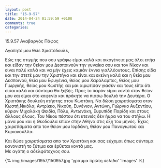 ```yaml
---
layout: post
title: "15-9-57"
date: 2014-04-24 01:59:59 +0100
comments: true
categories: 
---
```


15.9.57 Αναβαργός Πάφος

Αγαπητέ μου θείε Χριστόδουλε,

Εώς της στιγμής που σου γράφω είμαι καλά και οικογένεια μας όλοι επήα και είδαν την θείαν μου Δεσποινούν την γυναίκα σου και τον Νίκον και είναι πολύ καλά και να μήν έχεις καμιάν έννια γιαλλόουτους. Επίσης είδα και την στετέ μου την Χριστήνα και είναι και εκείνη καλά και η θεία μου Δεσποινού, θεία μου Εφυγένια, θείος μου Χαράλαμπος, θείος μου Γιωργκής, θείος μου Κωστής και μαι αιρωτίσαν γιασέν και τους είπα ότι είσαι καλά και σύντομα θα ξεβής. Προς το παρόν είμαι κοντά στον θείον μου και είμαι στο καφενίο και πρόκητε να πιάσω δουλιά την Δευτέρα. Ο Χριστάκης δουλεύη κτήστης στου Κωστάκη. Να δώση χαιρετίσματα στον Κωστή,Νικόλα, Αντρίκκο, Νικούη, Ευγένιον, Αντώνη, Γιώργκο Αυξεντίου, κύριον Μιχαλάκη Φειδία, Πόλυ, Αντωνάκη, Ευρυπίδη Παρίδη και στους άλλους όλους. Του Νίκου πέστου ότι κτενιές δέν ήυρα να του στήλω. Η μάνα μου και η Θεοδούλα επίαν στην Αθήνα στις έξη του μηνός. Έχεις χαιρετίσματα απο τον θείον μου Ιορδάνη, θείαν μου Παναγιωτού και Κυριακούλλα.

Και δώσε χαιρετίσματα απο τον Χριστάκη και σας εύχομαι όπως σύντομα κανονιστή το ζύτιμα και έρθεται κοντά μας.<br/>
Με αγάπη ο αδελφότεχνος σου.

{% img /images/1957/150957.jpg 'γράμμα πρώτη σελίδα' 'images' %}

